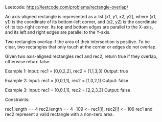 Leetcode: https://leetcode.com/problems/rectangle-overlap/

An axis-aligned rectangle is represented as a list [x1, y1, x2, y2], where (x1, y1) is the coordinate of its bottom-left corner, and (x2, y2) is the coordinate of its top-right corner. Its top and bottom edges are parallel to the X-axis, and its left and right edges are parallel to the Y-axis.

Two rectangles overlap if the area of their intersection is positive. To be clear, two rectangles that only touch at the corner or edges do not overlap.

Given two axis-aligned rectangles rec1 and rec2, return true if they overlap, otherwise return false.

 

Example 1:
Input: rec1 = [0,0,2,2], rec2 = [1,1,3,3]
Output: true

Example 2:
Input: rec1 = [0,0,1,1], rec2 = [1,0,2,1]
Output: false

Example 3:
Input: rec1 = [0,0,1,1], rec2 = [2,2,3,3]
Output: false
 

Constraints:

rec1.length == 4
rec2.length == 4
-109 <= rec1[i], rec2[i] <= 109
rec1 and rec2 represent a valid rectangle with a non-zero area.